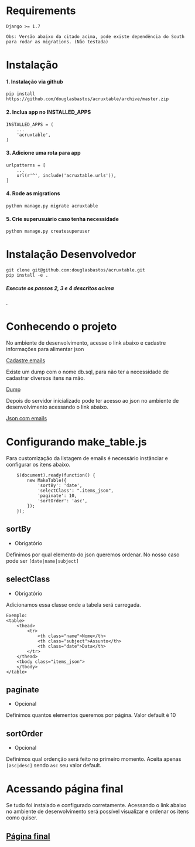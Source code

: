 # Requirements

    Django >= 1.7

`Obs: Versão abaixo da citado acima, pode existe dependência do South para rodar as migrations. (Não testada)`


# Instalação

#### 1. Instalação via github

    pip install https://github.com/douglasbastos/acruxtable/archive/master.zip

#### 2. Inclua app no INSTALLED_APPS

    INSTALLED_APPS = (
        ...
        'acruxtable',
    )

#### 3. Adicione uma rota para app

    urlpatterns = [
        ...
        url(r'^', include('acruxtable.urls')),
    ]

#### 4. Rode as migrations

    python manage.py migrate acruxtable

#### 5. Crie superusuário caso tenha necessidade

    python manage.py createsuperuser

# Instalação Desenvolvedor

    git clone git@github.com:douglasbastos/acruxtable.git
    pip install -e .

##### Execute os passos 2, 3 e 4 descritos acima
.

# Conhecendo o projeto

No ambiente de desenvolvimento, acesse o link abaixo e cadastre informações para alimentar json

[Cadastre emails](http://localhost:8000/admin/acruxtable/email/)

Existe um dump com o nome db.sql, para não ter a necessidade de cadastrar diversos itens na mão.

[Dump](https://github.com/douglasbastos/acruxtable/blob/master/db.sql)

Depois do servidor inicializado pode ter acesso ao json no ambiente de desenvolvimento acessando o link abaixo.

[Json com emails](http://localhost:8000/emails.json)


# Configurando make_table.js

Para customização da listagem de emails é necessário instânciar e configurar os itens abaixo.

        $(document).ready(function() {
            new MakeTable({
                'sortBy': 'date',
                'selectClass': ".items_json",
                'paginate': 10,
                'sortOrder': 'asc',
            });
        });

## sortBy
* Obrigatório

Definimos por qual elemento do json queremos ordenar.
No nosso caso pode ser `[date|name|subject]`

## selectClass
* Obrigatório

Adicionamos essa classe onde a tabela será carregada.

    Exemplo:
    <table>
        <thead>
            <tr>
                <th class="name">Nome</th>
                <th class="subject">Assunto</th>
                <th class="date">Data</th>
            </tr>
        </thead>
        <tbody class="items_json">
        </tbody>
    </table>

## paginate
* Opcional

Definimos quantos elementos queremos por página. Valor default é 10

## sortOrder
* Opcional

Definimos qual ordenção será feito no primeiro momento. Aceita apenas `[asc|desc]`  sendo `asc` seu valor default.

# Acessando página final

Se tudo foi instalado e configurado corretamente. Acessando o link abaixo no ambiente de desenvolvimento será possível visualizar e ordenar os itens como quiser.

[Página final](http://localhost:8000/tabela-emails.html)
--------------------


